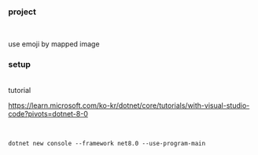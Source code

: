 ### project

<br/>

use emoji by mapped image

### setup

<br/>
tutorial

https://learn.microsoft.com/ko-kr/dotnet/core/tutorials/with-visual-studio-code?pivots=dotnet-8-0

<br/>

`dotnet new console --framework net8.0 --use-program-main`
